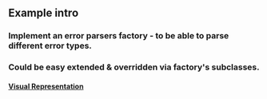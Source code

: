 ## Example intro

### Implement an error parsers factory - to be able to parse different error types.

### Could be easy extended & overridden via factory's subclasses.

#### [Visual Representation](./diagram.png)
